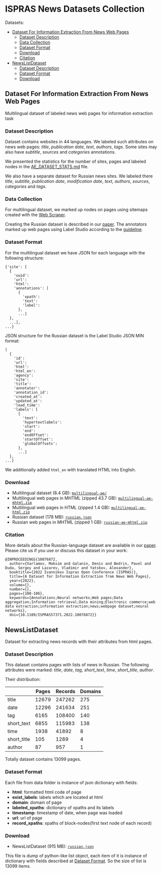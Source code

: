 
# ISPRAS News Datasets Collection

<summary>Datasets:</summary>

- [Dataset For Information Extraction From News Web Pages](#Dataset-For-Information-Extraction-From-News-Web-Pages)
  - [Dataset Description](#dataset-description-1)
  - [Data Collection](#data-collection-1)
  - [Dataset Format](#dataset-format-1)
  - [Download](#download-1)
  - [Citation](#citation-1)
- [NewsListDataset](#NewsListDataset)
  - [Dataset Description](#dataset-description-2)
  - [Dataset Format](#dataset-format-2)
  - [Download](#download-2)


## Dataset For Information Extraction From News Web Pages

Multilingual dataset of labeled news web pages for information extraction task

<h3 id="dataset-description-1">Dataset Description</h3> 

Dataset contains websites in 44 languages. We labeled such attributes on news web pages: *title*, *publication date*, *text*, *authors*, *tags*. Some sites may also have *subtitle*, *sources* and *categories* annotations.

We presented the statistics for the number of sites, pages and labeled nodes in the [AE_DATASET_STATS.md](./AE_DATASET_STATS.md) file.

We also have a separate dataset for Russian news sites. We labeled there *title*, *subtitle*, *publication date*, *modification date*, *text*, *authors*, *sources*, *categories* and *tags*.

<h3 id="data-collection-1">Data Collection</h3> 

For multilingual dataset, we marked up nodes on pages using sitemaps created with the [Web Scraper](https://github.com/ispras/web-scraper-chrome-extension).

Creating the Russian dataset is described in our [paper](https://ieeexplore.ieee.org/document/10076872). The annotators marked up web pages using Label Studio according to the [guideline](./MANIFEST.md).

<h3 id="dataset-format-1">Dataset Format</h3> 

For the multilingual dataset we have JSON for each language with the following structure:
```
{'site': [
  {
    'uuid':
    'url':
    'html':
    'annotations': [
      {
        'xpath':
        'text':
        'label':
      },
      ...]
  },
  ...],
...}
```

JSON structure for the Russian dataset is the Label Studio JSON MIN format:
```
[
  {
    'id':
    'url':
    'html':
    'html_en':
    'agency':
    'site':
    'title':
    'annotator':
    'annotation_id':
    'created_at':
    'updated_at':
    'lead_time':
    'labels': [
      {
        'text':
        'hypertextlabels':
        'start':
        'end':
        'endOffset':
        'startOffset':
        'globalOffsets':
      },
      ...]
  },
...]
```
We additionally added `html_en` with translated HTML into English.

<h3 id="download-1">Download</h3> 

* Multilingual dataset (8.4 GB): [`multilingual-ae/`]()
* Multilingual web pages in MHTML (zipped 43.7 GB): [`multilingual-ae-mhtml.zip`]()
* Multilingual web pages in HTML (zipped 1.4 GB): [`multilingual-ae-html.zip`]()
* Russian dataset (178 MB): [`russian.json`]()
* Russian web pages in MHTML (zipped 1 GB): [`russian-ae-mhtml.zip`]()

<h3 id="citation-1">Citation</h3> 

More details about the Russian-language dataset are available in our [paper](https://ieeexplore.ieee.org/document/10076872). Please cite us if you use or discuss this dataset in your work:
```
@INPROCEEDINGS{10076872,
  author={Varlamov, Maksim and Galanin, Denis and Bedrin, Pavel and Duda, Sergey and Lazarev, Vladimir and Yatskov, Alexander},
  booktitle={2022 Ivannikov Ispras Open Conference (ISPRAS)}, 
  title={A Dataset for Information Extraction from News Web Pages}, 
  year={2022},
  volume={},
  number={},
  pages={100-106},
  keywords={Annotations;Neural networks;Web pages;Data aggregation;Information retrieval;Data mining;Electronic commerce;web data extraction;information extraction;news;webpage dataset;neural networks},
  doi={10.1109/ISPRAS57371.2022.10076872}}
```

## NewsListDataset
Dataset for extracting news records with their attributes from html pages. 

<h3 id="dataset-description-2">Dataset Description</h3> 

This dataset contains pages with lists of news in Russian.
The following attributes were marked: *title*, *date*, *tag*, *short_text*, *time*, *short_title*, *author*.

Their distribution:

|             | Pages | Records | Domains |
|-------------|-------|---------|---------|
| title       | 12679 | 247262  | 275     |
| date        | 12296 | 241634  | 251     |
| tag         | 6165  | 108400  | 140     |
| short_text  | 6855  | 115983  | 138     |
| time        | 1938  | 41892   | 8       |
| short_title | 105   | 1289    | 4       |
| author      | 87    | 957     | 1       |

Totally dataset contains 13099 pages.

<h3 id="dataset-format-2">Dataset Format</h3> 

Each file from data folder is instance of json dictionary with fields:
* **html**: formatted html code of page
* **exist_labels**: labels which are located at html
* **domain**: domain of page
* **labeled_xpaths**: dictionary of xpaths and its labels
* **timestamp**: timestamp of date, when page was loaded
* **url**: url of page
* **record_xpaths**: xpaths of block-nodes(first text node of each record)

<h3 id="download-2">Download</h3> 

* NewsListDataset (915 MB): [`russian.json`](https://nextcloud.ispras.ru/index.php/s/ZP4D8cjAs4FcAjx)

This file is dump of python-like list object, each item of it is instance of dictionary with fields described at [Dataset Format](#dataset-format-2). So the size of list is 13099 items.